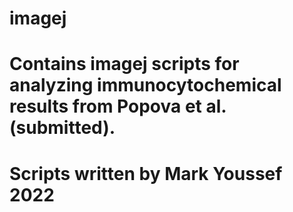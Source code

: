 # imagej
# Contains imagej scripts for analyzing immunocytochemical results from Popova et al. (submitted).
# Scripts written by Mark Youssef 2022
